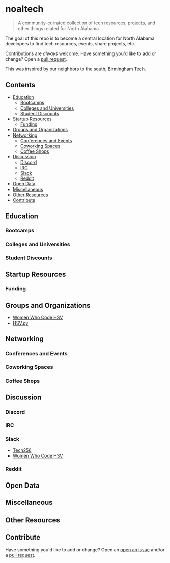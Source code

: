 # noaltech
> A community-currated collection of tech resources, projects, and other things related for North Alabama

The goal of this repo is to become a central location for North Alabama developers to find tech resources, events, share projects, etc.

Contributions are *always* welcome. Have something you'd like to add or change? Open a [pull request](https://github.com/tech256/noaltech/pulls/).

This was inspired by our neighbors to the south, [Birmingham Tech](https://github.com/wad3g/bhamtech).

## Contents

* [Education](#education)
    * [Bootcamps](#bootcamps)
    * [Colleges and Universities](#colleges-and-universities)
    * [Student Discounts](#student-discounts)
* [Startup Resources](#startup-resources)
    * [Funding](#funding)
* [Groups and Organizations](#groups-and-organizations)
* [Networking](#networking)
    * [Conferences and Events](#conferences-and-events)
    * [Coworking Spaces](#coworking-spaces)
    * [Coffee Shops](#coffee-shops)
* [Discussion](#discussion)
    * [Discord](#discord)
    * [IRC](#irc)
    * [Slack](#slack)
    * [Reddit](#reddit)
* [Open Data](#open-data)
* [Miscellaneous](#miscellaneous)
* [Other Resources](#other-resources)
* [Contribute](#contribute)

## Education

### Bootcamps

### Colleges and Universities

### Student Discounts

## Startup Resources

### Funding

## Groups and Organizations

* [Women Who Code HSV](https://www.womenwhocode.com/huntsville)
* [HSV.py](https://www.meetup.com/hsv-py/)

## Networking

### Conferences and Events

### Coworking Spaces

### Coffee Shops

## Discussion

### Discord

### IRC

### Slack

* [Tech256](https://tech256.com)
* [Women Who Code HSV](https://wwchsv.github.io/)

### Reddit

## Open Data

## Miscellaneous

## Other Resources

## Contribute

Have something you'd like to add or change? Open an [open an issue](https://github.com/tech256/noaltech/issues/) and/or a [pull request](https://github.com/tech256/noaltech/pulls/).
